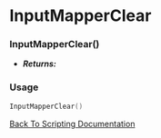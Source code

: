 # InputMapperClear

### InputMapperClear()
- ***Returns:*** 

### Usage

```Lua
InputMapperClear()
```


[Back To Scripting Documentation](../README.md)
